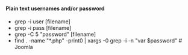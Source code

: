 #### Plain text usernames and/or password
- grep -i user [filename]
- grep -i pass [filename]
- grep -C 5 "password" [filename]
- find . -name "*.php" -print0 | xargs -0 grep -i -n "var $password"   # Joomla
